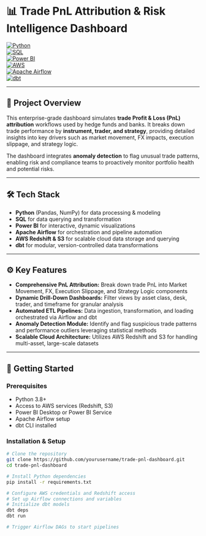 # 📊 Trade PnL Attribution & Risk Intelligence Dashboard

[![Python](https://img.shields.io/badge/Python-3.10-blue)](https://www.python.org/)  
[![SQL](https://img.shields.io/badge/SQL-blue)](https://www.sql.org/)  
[![Power BI](https://img.shields.io/badge/Power%20BI-Data%20Visualization-yellow)](https://powerbi.microsoft.com/)  
[![AWS](https://img.shields.io/badge/AWS-Cloud-orange)](https://aws.amazon.com/)  
[![Apache Airflow](https://img.shields.io/badge/Apache%20Airflow-Workflow-blueviolet)](https://airflow.apache.org/)  
[![dbt](https://img.shields.io/badge/dbt-Data%20Transformation-lightgrey)](https://www.getdbt.com/)

---

## 🚀 Project Overview

This enterprise-grade dashboard simulates **trade Profit & Loss (PnL) attribution** workflows used by hedge funds and banks. It breaks down trade performance by **instrument, trader, and strategy**, providing detailed insights into key drivers such as market movement, FX impacts, execution slippage, and strategy logic.  

The dashboard integrates **anomaly detection** to flag unusual trade patterns, enabling risk and compliance teams to proactively monitor portfolio health and potential risks.

---

## 🛠️ Tech Stack

- **Python** (Pandas, NumPy) for data processing & modeling  
- **SQL** for data querying and transformation  
- **Power BI** for interactive, dynamic visualizations  
- **Apache Airflow** for orchestration and pipeline automation  
- **AWS Redshift & S3** for scalable cloud data storage and querying  
- **dbt** for modular, version-controlled data transformations  

---

## ⚙️ Key Features

- **Comprehensive PnL Attribution:** Break down trade PnL into Market Movement, FX, Execution Slippage, and Strategy Logic components  
- **Dynamic Drill-Down Dashboards:** Filter views by asset class, desk, trader, and timeframe for granular analysis  
- **Automated ETL Pipelines:** Data ingestion, transformation, and loading orchestrated via Airflow and dbt  
- **Anomaly Detection Module:** Identify and flag suspicious trade patterns and performance outliers leveraging statistical methods  
- **Scalable Cloud Architecture:** Utilizes AWS Redshift and S3 for handling multi-asset, large-scale datasets  

---

## 🎯 Getting Started

### Prerequisites

- Python 3.8+  
- Access to AWS services (Redshift, S3)  
- Power BI Desktop or Power BI Service  
- Apache Airflow setup  
- dbt CLI installed  

### Installation & Setup

```bash
# Clone the repository
git clone https://github.com/yourusername/trade-pnl-dashboard.git
cd trade-pnl-dashboard

# Install Python dependencies
pip install -r requirements.txt

# Configure AWS credentials and Redshift access
# Set up Airflow connections and variables
# Initialize dbt models
dbt deps
dbt run

# Trigger Airflow DAGs to start pipelines

